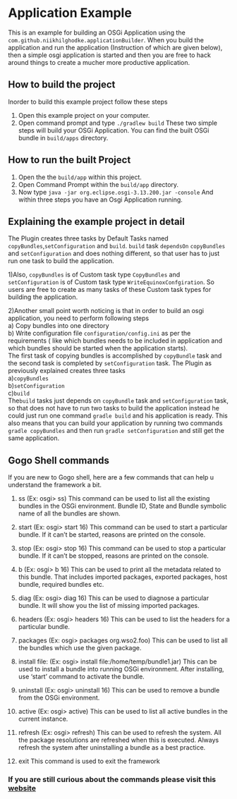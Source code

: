 # Application Example
This is an example for building an OSGi Application using the `com.github.niikhilghodke.applicationBuilder`. When you build the application and run the application (Instruction of which are given below), then a simple osgi application is started and then you are free to hack around things to create a mucher more productive application.

## How to build the project

Inorder to build this example project follow these steps
1) Open this example project on your computer.
2) Open command prompt and type `./gradlew build`
These two simple steps will build your OSGi Application. You can find the built OSGi bundle in `build/apps` directory.

## How to run the built Project
1) Open the the `build/app` within this project.
2) Open Command Prompt within the `build/app` directory.
3) Now type `java -jar org.eclipse.osgi-3.13.200.jar -console`
And within three steps you have an Osgi Application running.

## Explaining the example project in detail

The Plugin creates three tasks by Default Tasks named `copyBundles`,`setConfiguration` and `build`. `build` task `dependsOn` `copyBundles` and `setConfiguration` and does nothing different, so that user has to just run one task to build the application.

1)Also, `copyBundles` is of Custom task type `CopyBundles` and `setConfiguration` is of Custom task type `WriteEquinoxConfgiration`.
So users are free to create as many tasks of these Custom task types for building the application.

2)Another small point worth noticing is that in order to build an osgi application, you need to perform following steps<br>
  a) Copy bundles into one directory<br>
  b) Write configuration file  `configuration/config.ini` as per the requirements ( like which bundles needs to be included in application and which bundles should be started when the application starts).<br>
The first task of copying bundles is accomplished by `copyBundle` task and the second task is completed by `setConfiguration` task. The Plugin as previously explained creates three tasks<br>
a)`copyBundles`<br>
b)`setConfiguration`<br>
c)`build`<br>
The`build` tasks just depends on `copyBundle` task and `setConfiguration` task, so that does not have to run two tasks to build the application instead he could just run one command `gradle build` and his application is ready. This also means that you can build your application by running two commands `gradle copyBundles` and then run `gradle setConfiguration` and still get the same application.



## Gogo Shell commands
If you are new to Gogo shell, here are a few commands that can help u understand the framework a bit.

1) ss (Ex: osgi> ss)
This command can be used to list all the existing bundles in the OSGi environment. Bundle ID, State and Bundle symbolic name of all the bundles are shown.

2) start <bundle-id> (Ex: osgi> start 16)
This command can be used to start a particular bundle. If it can’t be started, reasons are printed on the console.

3) stop <bundle-id> (Ex: osgi> stop 16)
This command can be used to stop a particular bundle. If it can’t be stopped, reasons are printed on the console.

4) b <bundle-id> (Ex: osgi> b 16)
This can be used to print all the metadata related to this bundle. That includes imported packages, exported packages, host bundle, required bundles etc.

5) diag <bundle-id> (Ex: osgi> diag 16)
This can be used to diagnose a particular bundle. It will show you the list of missing imported packages.

6) headers <bundle-id> (Ex: osgi> headers 16)
This can be used to list the headers for a particular bundle.

7) packages <package-name> (Ex: osgi> packages org.wso2.foo)
This can be used to list all the bundles which use the given package.

8) install file:<file-path> (Ex: osgi> install file:/home/temp/bundle1.jar)
This can be used to install a bundle into running OSGi environment. After installing, use ‘start’ command to activate the bundle.

9) uninstall <bundle-id> (Ex: osgi> uninstall 16)
This can be used to remove a bundle from the OSGi environment.

10) active (Ex: osgi> active)
This can be used to list all active bundles in the current instance.

11) refresh (Ex: osgi> refresh)
This can be used to refresh the system. All the package resolutions are refreshed when this is executed. Always refresh the system after uninstalling a bundle as a best practice.

12) exit 
This command is used to exit the framework


### If you are still curious about the commands please visit this [website](https://felix.apache.org/documentation/subprojects/apache-felix-gogo.html)


